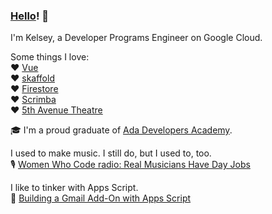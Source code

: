 ### [Hello](https://youtu.be/OKkLV1zE8M0)! 👋 

<!--
I love descriptive and useful comments! Remember to drink water and relax your shoulders.
-->

I'm Kelsey, a Developer Programs Engineer on Google Cloud. 

Some things I love:     
❤️ [Vue](https://vuejs.org/)    
❤️ [skaffold](https://skaffold.dev/)    
❤️ [Firestore](https://firebase.google.com/docs/firestore)    
❤️ [Scrimba](https://scrimba.com/)   
❤️ [5th Avenue Theatre](https://www.5thavenue.org/)    

🎓 I'm a proud graduate of [Ada Developers Academy](https://adadevelopersacademy.org/).

I used to make music. I still do, but I used to, too.    
🎙 [Women Who Code radio: Real Musicians Have Day Jobs](https://www.hipcast.com/podcast/HWKgpywQ)

I like to tinker with Apps Script.    
📄 [Building a Gmail Add-On with Apps Script](https://medium.com/@kelseykripp/building-a-gmail-add-on-with-apps-script-162e03632c78)
